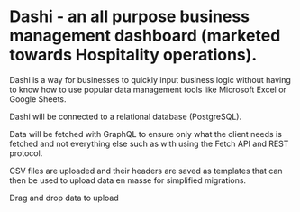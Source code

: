 # Dashi - an all purpose business management dashboard (marketed towards Hospitality operations).

Dashi is a way for businesses to quickly input business logic without having to know how to use popular data management tools like Microsoft Excel or Google Sheets. 

Dashi will be connected to a relational database (PostgreSQL).

Data will be fetched with GraphQL to ensure only what the client needs is fetched and not everything else such as with using the Fetch API and REST protocol.

CSV files are uploaded and their headers are saved as templates that can then be used to upload data en masse for simplified migrations.

Drag and drop data to upload
